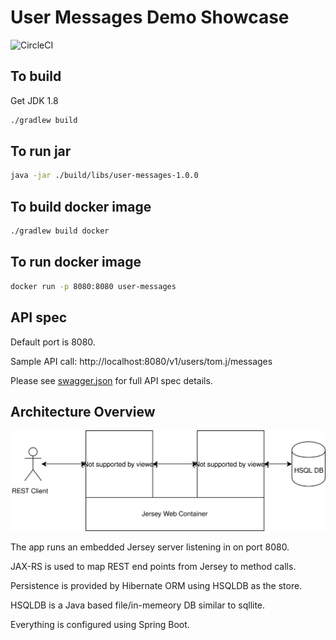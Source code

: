 # User Messages Demo Showcase

![CircleCI](https://circleci.com/gh/tomjaroszewskiwork/user-messages/tree/master.svg?style=svg)

## To build

Get JDK 1.8

```bash
./gradlew build
```

## To run jar

```bash
java -jar ./build/libs/user-messages-1.0.0
```

## To build docker image

```bash
./gradlew build docker
```

## To run docker image

```bash
docker run -p 8080:8080 user-messages
```

## API spec

Default port is 8080.

Sample API call: http://localhost:8080/v1/users/tom.j/messages

Please see [swagger.json](https://github.com/tomjaroszewskiwork/user-messages/blob/master/swagger.json) for full API spec details.

## Architecture Overview

![Architecture](/architecture.svg)

The app runs an embedded Jersey server listening in on port 8080.

JAX-RS is used to map REST end points from Jersey to method calls.

Persistence is provided by Hibernate ORM using HSQLDB as the store.

HSQLDB is a Java based file/in-memeory DB similar to sqllite.

Everything is configured using Spring Boot.
